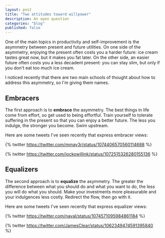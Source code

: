 ```yaml
---
layout: post
title: "Two attitudes toward willpower"
description: An open question
categories: "blog"
published: false
---
```


One of the main topics in productivity and self-improvement is the asymmetry between present and future utilities. On one side of the asymmetry, enjoying the present often costs you a harder future: ice cream tastes great now, but it makes you fat later. On the other side, an easier future often costs you a less decadent present: you can stay slim, but only if you don't eat too much ice cream.

I noticed recently that there are two main schools of thought about how to address this asymmetry, so I'm giving them names.

## Embracers

The first approach is to **embrace** the asymmetry. The best things in life come from effort, so get used to being effortful. Train yourself to tolerate suffering in the present so that you can enjoy a better future. The less you indulge, the stronger you become. Swim upstream.

Here are some tweets I've seen recently that express embracer views:

{% twitter https://twitter.com/mmay3r/status/1074406570560114688 %}

{% twitter https://twitter.com/jockowillink/status/1072515326280155136 %}

## Equalizers

The second approach is to **equalize** the asymmetry. The greater the difference between what you should do and what you want to do, the less you will do what you should. Make your investments more pleasurable and your indulgences less costly. Redirect the flow, then go with it.

Here are some tweets I've seen recently that express equalizer views:

{% twitter https://twitter.com/naval/status/1074571095984861184 %}

{% twitter https://twitter.com/JamesClear/status/1062349474591395840 %}